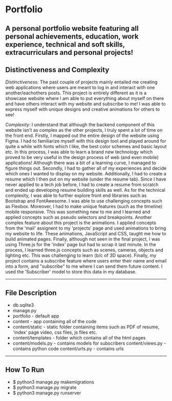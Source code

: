 # Portfolio
A personal portfolio website featuring all personal achievements, education, work experience, technical and soft skills, extracurriculars and personal projects!
---
## Distinctiveness and Complexity
_Distinctiveness:_ The past couple of projects mainly entailed me creating web applications where users are meant to log in and interact with one another/eachothers posts. This project is entirely different as it is a showcase website where I am able to put everything about myself on there and have others interact with my website and subscribe to me! I was able to express myself with unique designs and creative animations for others to see!

_Complexity:_ I understand that although the backend component of this website isn't as complex as the other projects, I truly spent a lot of time on the front end. Firstly, I mapped out the entire design of the website using Figma. I had to familiarize myself with this design tool and played around for quite a while with fonts which I like, the best color schemes and basic layout etc. In this process, I was able to learn a brand new technology which proved to be very useful in the design process of web (and even mobile) applications! Although there was a bit of a learning curve, I managed to figure things out. Secondly, I had to gather all of my experiences and decide which ones I wanted to display on my website. Additionally, I had to create a resume which I then put on my website (under the resume tab). Since I have never applied to a tech job before, I had to create a resume from scratch and ended up developing resume building skills as well. As for the technical complexity, I was able to further explore front end libraries such as Bootstrap and FontAwesome. I was able to use challenging concepts such as Flexbox. Moreover, I had to make unique features (such as the timeline) mobile responsive. This was something new to me and I learned and applied concepts such as pseudo selectors and breakpoints. Another complex feature about this project is the animations. I applied concepts from the 'mail' assignent to my 'projects' page and used animations to bring my website to life. These animations, JavaScript and CSS, taught me how to build animated pages. Finally, although not seen in the final project, I was using Three.js for the 'index' page but had to scrap it last minute. In the process, I learned three.js concepts such as scenes, cameras, objects and lighting etc. This was challenging to learn (b/c of 3D space). Finally, my project contains a subscribe feature where users enter their name and email into a form, and "subscribe" to me where I can send them future content. I used the 'Subscriber' model to store this data in my database.

---
## File Description
* db.sqlite3
* manage.py
* portfolio - default app
* content - app containing all of the code
* content/static - static folder containing items such as PDF of resume, 'index' page video, css files, js files etc.
* content/templates - folder which contains all of the html pages
* content/models.py - contains models for subscribers
content/views.py - contains python code
content/urls.py - contains urls

---
## How To Run
* $ python3 manage.py makemigrations 
* $ python3 manage.py migrate
* $ python3 manage.py runserver
